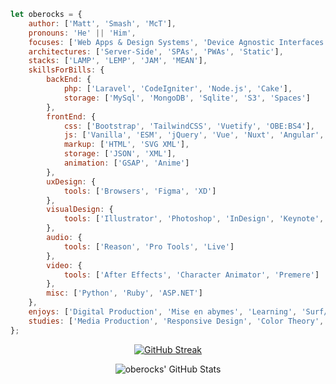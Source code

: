 ```javascript
let oberocks = {
    author: ['Matt', 'Smash', 'McT'],
    pronouns: 'He' || 'Him',
    focuses: ['Web Apps & Design Systems', 'Device Agnostic Interfaces', 'Data Visualization', 'Accessibility'],
    architectures: ['Server-Side', 'SPAs', 'PWAs', 'Static'],
    stacks: ['LAMP', 'LEMP', 'JAM', 'MEAN'],
    skillsForBills: {
        backEnd: {
            php: ['Laravel', 'CodeIgniter', 'Node.js', 'Cake'],
            storage: ['MySql', 'MongoDB', 'Sqlite', 'S3', 'Spaces']
        },
        frontEnd: {
            css: ['Bootstrap', 'TailwindCSS', 'Vuetify', 'OBE:BS4'],
            js: ['Vanilla', 'ESM', 'jQuery', 'Vue', 'Nuxt', 'Angular', 'React', 'Redux', 'D3', 'Charts.js'],
            markup: ['HTML', 'SVG XML'],
            storage: ['JSON', 'XML'],
            animation: ['GSAP', 'Anime']
        },
        uxDesign: {
            tools: ['Browsers', 'Figma', 'XD']
        },
        visualDesign: {
            tools: ['Illustrator', 'Photoshop', 'InDesign', 'Keynote', 'PowerPoint']
        },
        audio: {
            tools: ['Reason', 'Pro Tools', 'Live']
        },
        video: {
            tools: ['After Effects', 'Character Animator', 'Premere']
        },
        misc: ['Python', 'Ruby', 'ASP.NET']
    },
    enjoys: ['Digital Production', 'Mise en abymes', 'Learning', 'Surf/Skate', 'Pizza', 'Video Games'],
    studies: ['Media Production', 'Responsive Design', 'Color Theory', 'Behaviorial Psychology']
};
```


<div align="center">

[![GitHub Streak](http://github-readme-streak-stats.herokuapp.com?user=oberocks&theme=dracula&hide_border=true)](https://git.io/streak-stats)

![oberocks' GitHub Stats](https://github-readme-stats.vercel.app/api?username=oberocks&count_private=true&show_icons=true&hide_border=true&theme=dracula)

<!---
![Top Languages](https://github-readme-stats.vercel.app/api/top-langs/?username=oberocks&layout=compact&langs_count=8&hide_border=true&theme=dracula&count_private=true)
--->

<div>



<!--
**oberocks/oberocks** is a ✨ _special_ ✨ repository because its `README.md` (this file) appears on your GitHub profile.

<p align="center">
  <b>Some Links:</b><br>
  <a href="#">Link 1</a> |
  <a href="#">Link 2</a> |
  <a href="#">Link 3</a>
  <br><br>
  <img src="http://s.4cdn.org/image/title/105.gif">
</p>


Here are some ideas to get you started:

- 🔭 I’m currently working on ...
- 🌱 I’m currently learning ...
- 👯 I’m looking to collaborate on ...
- 🤔 I’m looking for help with ...
- 💬 Ask me about ...
- 📫 How to reach me: ...
- 😄 Pronouns: ...
- ⚡ Fun fact: ...
- https://github.com/anuraghazra/github-readme-stats
-->
